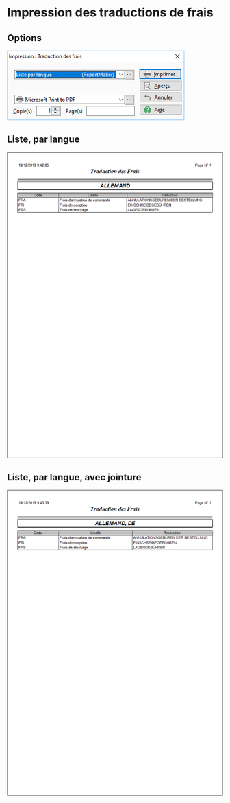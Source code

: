 # Impression des traductions de frais

## Options


![](../../assets/images/Traductions/3/Filtres.png)


## Liste, par langue


![](../../assets/images/Traductions/3/ExempleListeParLangue.png)


## Liste, par langue, avec jointure


![](../../assets/images/Traductions/3/ExempleListeParLangueAvecJointure.png)


